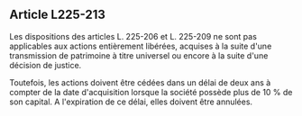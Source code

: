 Article L225-213
----
Les dispositions des articles L. 225-206 et L. 225-209 ne sont pas applicables
aux actions entièrement libérées, acquises à la suite d'une transmission de
patrimoine à titre universel ou encore à la suite d'une décision de justice.

Toutefois, les actions doivent être cédées dans un délai de deux ans à compter
de la date d'acquisition lorsque la société possède plus de 10 % de son capital.
A l'expiration de ce délai, elles doivent être annulées.
